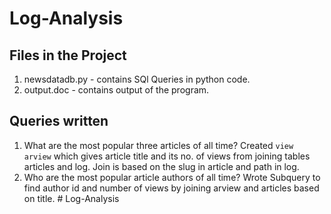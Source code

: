 # Log-Analysis

## Files in the Project
1. newsdatadb.py - contains SQl Queries in python code.
2. output.doc - contains output of the program.

## Queries written
1. What are the most popular three articles of all time?
   Created `view arview` which gives article title and its no. of views from joining tables articles and log. Join is based on the slug in article and path in log.
2. Who are the most popular article authors of all time?
   Wrote Subquery to find author id and number of views by joining arview and articles based on title. # Log-Analysis


